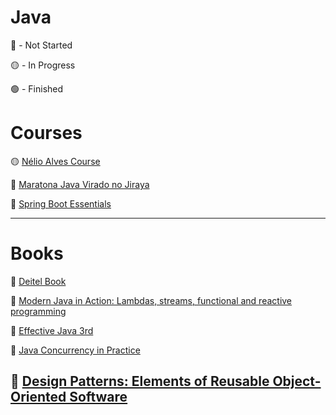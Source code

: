 # Java

🔴 - Not Started

🟡 - In Progress

🟢 - Finished

# Courses

🟡 [Nélio Alves Course](https://github.com/thomazllr/java/blob/main/courses/Nelio%20Alves.md) 

🔴 [ Maratona Java Virado no Jiraya](https://github.com/thomazllr/java/blob/main/courses/Maratona%20Java.md)

🔴 [Spring Boot Essentials](https://youtube.com/playlist?list=PL62G310vn6nFBIxp6ZwGnm8xMcGE3VA5H&si=fKufbAoJ0-U3A2tR)



---
# Books

🔴 [Deitel Book](https://www.amazon.com.br/Java-como-programar-Paul-Deitel-ebook/dp/B01IPIN4WO)

🔴 [Modern Java in Action: Lambdas, streams, functional and reactive programming](https://a.co/d/jj4TPb0)

🔴 [Effective Java 3rd](https://a.co/d/hyb2TmU)

🔴 [Java Concurrency in Practice](https://a.co/d/8FUV7CF)

## 🔴 [Design Patterns: Elements of Reusable Object-Oriented Software](https://a.co/d/143TaQV)

